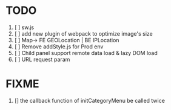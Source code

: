 # TODO

1. [ ] sw.js
3. [ ] add new plugin of webpack to optimize image's size
7. [ ] Map-> FE GEOLocation | BE IPLocation
8. [ ] Remove addStyle.js for Prod env
9. [ ] Child panel support remote data load & lazy DOM load
10. [ ] URL request param


# FIXME
1. [] the callback function of initCategoryMenu be called twice
